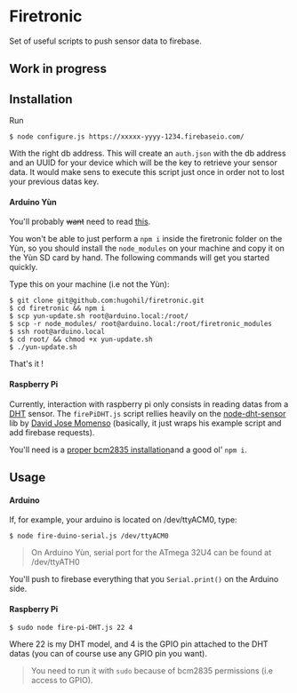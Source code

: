# Firetronic

Set of useful scripts to push sensor data to firebase.

## Work in progress

## Installation

Run
```shell
$ node configure.js https://xxxxx-yyyy-1234.firebaseio.com/
```
With the right db address. This will create an `auth.json` with the db address and an UUID for your device which will be the key to retrieve your sensor data. It would make sens to execute this script just once in order not to lost your previous datas key.

#### Arduino Yùn
You'll probably ~~want~~ need to read [this](http://blog.arduino.cc/2014/05/06/time-to-expand-your-yun-disk-space-and-install-node-js/).

You won't be able to just perform a `npm i` inside the firetronic folder on the Yùn, so you should install the `node_modules` on your machine and copy it on the Yùn SD card by hand. The following commands will get you started quickly.

Type this on your machine (i.e not the Yùn):

```shell
$ git clone git@github.com:hugohil/firetronic.git
$ cd firetronic && npm i
$ scp yun-update.sh root@arduino.local:/root/
$ scp -r node_modules/ root@arduino.local:/root/firetronic_modules
$ ssh root@arduino.local
$ cd root/ && chmod +x yun-update.sh
$ ./yun-update.sh
```

That's it !

#### Raspberry Pi

Currently, interaction with raspberry pi only consists in reading datas from a [DHT](https://learn.adafruit.com/dht/overview) sensor. The `firePiDHT.js` script rellies heavily on the [node-dht-sensor](https://github.com/momenso/node-dht-sensor) lib by [David Jose Momenso](https://github.com/momenso) (basically, it just wraps his example script and add firebase requests).

You'll need is a [proper bcm2835 installation](http://www.airspayce.com/mikem/bcm2835/)and a good ol' `npm i`.

## Usage

#### Arduino
If, for example, your arduino is located on /dev/ttyACM0, type:
```shell
$ node fire-duino-serial.js /dev/ttyACM0
```
> On Arduino Yùn, serial port for the ATmega 32U4 can be found at /dev/ttyATH0

You'll push to firebase everything that you `Serial.print()` on the Arduino side.

#### Raspberry Pi

```shell
$ sudo node fire-pi-DHT.js 22 4
```
Where 22 is my DHT model, and 4 is the GPIO pin attached to the DHT datas (you can of course use any GPIO pin you want).
> You need to run it with `sudo` because of bcm2835 permissions (i.e access to GPIO).
